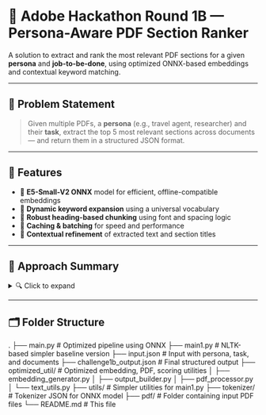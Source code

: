 # 🧠 Adobe Hackathon Round 1B — Persona-Aware PDF Section Ranker

A solution to extract and rank the most relevant PDF sections for a given **persona** and **job-to-be-done**, using optimized ONNX-based embeddings and contextual keyword matching.

---

## 📌 Problem Statement

> Given multiple PDFs, a **persona** (e.g., travel agent, researcher) and their **task**, extract the top 5 most relevant sections across documents — and return them in a structured JSON format.

---

## 🚀 Features

- 🔹 **E5-Small-V2 ONNX** model for efficient, offline-compatible embeddings
- 🔹 **Dynamic keyword expansion** using a universal vocabulary
- 🔹 **Robust heading-based chunking** using font and spacing logic
- 🔹 **Caching & batching** for speed and performance
- 🔹 **Contextual refinement** of extracted text and section titles

---

## 🧠 Approach Summary

<details>
<summary>🔍 Click to expand</summary>

### 🔹 Step 1: Input Parsing
- Input JSON defines:
  - `persona`
  - `job_to_be_done`
  - List of PDFs to process

### 🔹 Step 2: Chunk Extraction
- PDFs processed using **PyMuPDF**
- Sections extracted based on:
  - Font size
  - Boldness
  - Heading heuristics

### 🔹 Step 3: Embedding Generation
- Each query and section is converted into embeddings using ONNX
- `[query:]` and `[passage:]` prefixes are used (as per E5 paper)
- Results are normalized and cached

### 🔹 Step 4: Scoring & Ranking
- Each chunk scored by:
  - **Cosine similarity** with query
  - **Keyword match score**
- Top 5 chunks selected across documents (1 per document)

### 🔹 Step 5: Output
- Final JSON includes:
  - Metadata (persona, task, timestamp)
  - Extracted sections
  - Refined content for each section

</details>

---

## 🗂️ Folder Structure

.
├── main.py # Optimized pipeline using ONNX
├── main1.py # NLTK-based simpler baseline version
├── input.json # Input with persona, task, and documents
├── challenge1b_output.json # Final structured output
├── optimized_util/ # Optimized embedding, PDF, scoring utilities
│ ├── embedding_generator.py
│ ├── output_builder.py
│ ├── pdf_processor.py
│ └── text_utils.py
├── utils/ # Simpler utilities for main1.py
├── tokenizer/ # Tokenizer JSON for ONNX model
├── pdf/ # Folder containing input PDF files
└── README.md # This file
```


